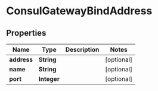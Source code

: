 

# ConsulGatewayBindAddress


## Properties

| Name | Type | Description | Notes |
|------------ | ------------- | ------------- | -------------|
|**address** | **String** |  |  [optional] |
|**name** | **String** |  |  [optional] |
|**port** | **Integer** |  |  [optional] |




